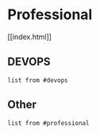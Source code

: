 # Professional 
[[index.html]]

## DEVOPS
```dataview
list from #devops 
```
## Other
```dataview
list from #professional
```
